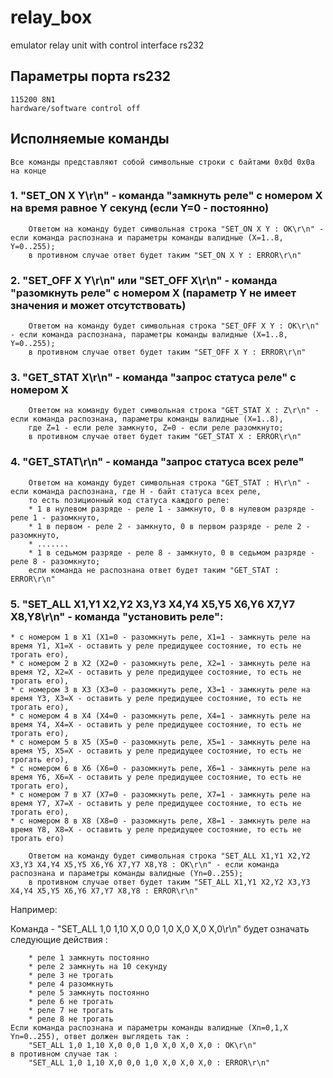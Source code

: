 # relay_box

emulator relay unit with control interface rs232

## Параметры порта rs232

```
115200 8N1
hardware/software control off
```


## Исполняемые команды
    Все команды представляют собой символьные строки с байтами 0x0d 0x0a на конце


### 1. "SET_ON X Y\r\n"  - команда "замкнуть реле" с номером X на время равное Y секунд (если Y=0 - постоянно)
```
    Ответом на команду будет символьная строка "SET_ON X Y : OK\r\n" - если команда распознана и параметры команды валидные (X=1..8, Y=0..255);
    в противном случае ответ будет таким "SET_ON X Y : ERROR\r\n"
```

### 2. "SET_OFF X Y\r\n" или "SET_OFF X\r\n" - команда "разомкнуть реле" с номером X (параметр Y не имеет значения и может отсутствовать)
```
    Ответом на команду будет символьная строка "SET_OFF X Y : OK\r\n" - если команда распознана, параметры команды валидные (X=1..8, Y=0..255);
    в противном случае ответ будет таким "SET_OFF X Y : ERROR\r\n"
```

### 3. "GET_STAT X\r\n" - команда "запрос статуса реле" с номером X
```
    Ответом на команду будет символьная строка "GET_STAT X : Z\r\n" - если команда распознана, параметры команды валидные (X=1..8),
    где Z=1 - если реле замкнуто, Z=0 - если реле разомкнуто;
    в противном случае ответ будет таким "GET_STAT X : ERROR\r\n"
```

### 4. "GET_STAT\r\n" - команда "запрос статуса всех реле"
```
    Ответом на команду будет символьная строка "GET_STAT : H\r\n" - если команда распознана, где H - байт статуса всех реле,
    то есть позиционный код статуса каждого реле:
	* 1 в нулевом разряде - реле 1 - замкнуто, 0 в нулевом разряде - реле 1 - разомкнуто,
	* 1 в первом - реле 2 - замкнуто, 0 в первом разряде - реле 2 - разомкнуто,
	* .......
	* 1 в седьмом разряде - реле 8 - замкнуто, 0 в седьмом разряде - реле 8 - разомкнуто;
    если команда не распознана ответ будет таким "GET_STAT : ERROR\r\n"
```

### 5. "SET_ALL X1,Y1 X2,Y2 X3,Y3 X4,Y4 X5,Y5 X6,Y6 X7,Y7 X8,Y8\r\n"  - команда "установить реле":
	* с номером 1 в X1 (X1=0 - разомкнуть реле, X1=1 - замкнуть реле на время Y1, X1=X - оставить у реле предидущее состояние, то есть не трогать его),
	* с номером 2 в X2 (X2=0 - разомкнуть реле, X2=1 - замкнуть реле на время Y2, X2=X - оставить у реле предидущее состояние, то есть не трогать его),
	* с номером 3 в X3 (X3=0 - разомкнуть реле, X3=1 - замкнуть реле на время Y3, X3=X - оставить у реле предидущее состояние, то есть не трогать его),
	* с номером 4 в X4 (X4=0 - разомкнуть реле, X4=1 - замкнуть реле на время Y4, X4=X - оставить у реле предидущее состояние, то есть не трогать его),
	* с номером 5 в X5 (X5=0 - разомкнуть реле, X5=1 - замкнуть реле на время Y5, X5=X - оставить у реле предидущее состояние, то есть не трогать его),
	* с номером 6 в X6 (X6=0 - разомкнуть реле, X6=1 - замкнуть реле на время Y6, X6=X - оставить у реле предидущее состояние, то есть не трогать его),
	* с номером 7 в X7 (X7=0 - разомкнуть реле, X7=1 - замкнуть реле на время Y7, X7=X - оставить у реле предидущее состояние, то есть не трогать его),
	* с номером 8 в X8 (X8=0 - разомкнуть реле, X8=1 - замкнуть реле на время Y8, X8=X - оставить у реле предидущее состояние, то есть не трогать его)
```
    Ответом на команду будет символьная строка "SET_ALL X1,Y1 X2,Y2 X3,Y3 X4,Y4 X5,Y5 X6,Y6 X7,Y7 X8,Y8 : OK\r\n" - если команда распознана и параметры команды валидные (Yn=0..255);
    в противном случае ответ будет таким "SET_ALL X1,Y1 X2,Y2 X3,Y3 X4,Y4 X5,Y5 X6,Y6 X7,Y7 X8,Y8 : ERROR\r\n"
```
Например:

Команда - "SET_ALL 1,0 1,10 X,0 0,0 1,0 X,0 X,0 X,0\r\n" будет означать следующие действия :
```
    * реле 1 замкнуть постоянно
    * реле 2 замкнуть на 10 секунду
    * реле 3 не трогать
    * реле 4 разомкнуть
    * реле 5 замкнуть постоянно
    * реле 6 не трогать
    * реле 7 не трогать
    * реле 8 не трогать
Если команда распознана и параметры команды валидные (Xn=0,1,X Yn=0..255), ответ должен выглядеть так :
    "SET_ALL 1,0 1,10 X,0 0,0 1,0 X,0 X,0 X,0 : OK\r\n"
в противном случае так :
    "SET_ALL 1,0 1,10 X,0 0,0 1,0 X,0 X,0 X,0 : ERROR\r\n"
```

